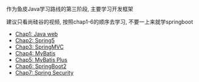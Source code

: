 作为鱼皮Java学习路线的第三阶段, 主要学习开发框架


建议只看尚硅谷的视频, 按照chap1-6的顺序去学习, 不要一上来就学springboot

+ [Chap1: Java web](./chap1_JavaWeb/myJavaWebNotes.md)
+ [Chap2: Spring5](./chap2_Spring5/mySpring5Notes.md)
+ [Chap3: SpringMVC](./chap3_SpringMVC/mySpringMVCNotes.md)
+ [Chap4: MyBatis](./chap4_MyBatis/myMyBatisNotes.md)
+ [Chap5: MyBatis Plus](./chap5_MyBatis_Plus/myMyBatisPlusNotes.md)
+ [Chap6: SpringBoot2](./chap6_SpringBoot2/mySpringBootNotes.md)
+ [Chap7: Spring Security](./chap7_Spring_Security/mySpringSecurity.md)

